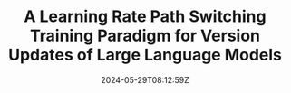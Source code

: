 ---
title: "A Learning Rate Path Switching Training Paradigm for Version Updates of Large Language Models"
authors:
- Zhihao Wang
- Shiyu Liu
- Jianheng Huang
- Wang Zheng
- YiXuan Liao
- Xiaoxin Chen
- Junfeng Yao
- Jinsong Su
author_notes:
- "共同一作"
- "共同一作"
- 
- 
- 
- 
- 
- "通讯作者"
date: "2024-05-29T08:12:59Z"
publishDate: "2025-05-29T08:12:59Z"
publication_types: [大模型训练]
publication: "**In Proc. of EMNLP 2024.** (CCF-B类)"
---